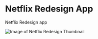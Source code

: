 # Netflix Redesign App

Netflix Redesign app

![Image of Netflix Redesign Thumbnail](https://raw.githubusercontent.com/ProtorixDev/images/master/netflix-redesign.jpeg?token=ACEDMI6J3LXHGACYDDKPGATAVX4PY)
